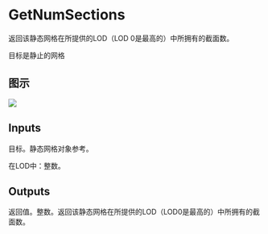 # GetNumSections

返回该静态网格在所提供的LOD（LOD 0是最高的）中所拥有的截面数。

目标是静止的网格

## 图示

![]($-20221218-21031567.png)

## Inputs

目标。静态网格对象参考。

在LOD中：整数。  

## Outputs

返回值。整数。返回该静态网格在所提供的LOD（LOD0是最高的）中所拥有的截面数。
